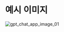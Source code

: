# 예시 이미지

![gpt_chat_app_image_01](https://github.com/chanbeenkim/gpt_chat_app/assets/118510224/4426e402-8104-4b3f-ad06-2fde4f9585ed)
